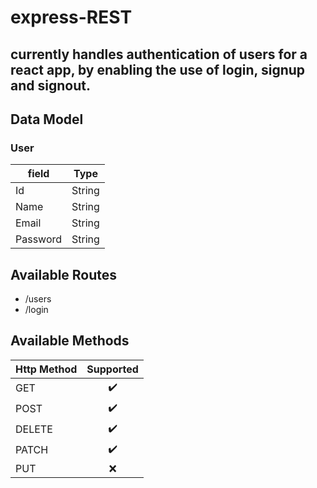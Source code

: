 # express-REST

## currently handles authentication of users for a react app, by enabling the use of login, signup and signout.

## Data Model

### User

|  field   |  Type  |
| -------- | ------ |
| Id       | String |
| Name     | String |
| Email    | String |
| Password | String |


## Available Routes

* /users
* /login

## Available Methods

| Http Method | Supported   |
| ----------- | :---------: |
|    GET      |      ✔️      |
|    POST     |      ✔️      |
|    DELETE   |      ✔️      |
|    PATCH    |      ✔️      |
|    PUT      |      ❌     |
